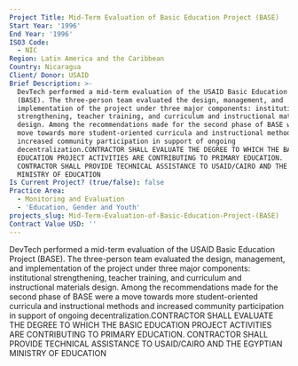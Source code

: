 ```yaml
---
Project Title: Mid-Term Evaluation of Basic Education Project (BASE)
Start Year: '1996'
End Year: '1996'
ISO3 Code:
  - NIC
Region: Latin America and the Caribbean
Country: Nicaragua
Client/ Donor: USAID
Brief Description: >-
  DevTech performed a mid-term evaluation of the USAID Basic Education Project
  (BASE). The three-person team evaluated the design, management, and
  implementation of the project under three major components: institutional
  strengthening, teacher training, and curriculum and instructional materials
  design. Among the recommendations made for the second phase of BASE were a
  move towards more student-oriented curricula and instructional methods and
  increased community participation in support of ongoing
  decentralization.CONTRACTOR SHALL EVALUATE THE DEGREE TO WHICH THE BASIC
  EDUCATION PROJECT ACTIVITIES ARE CONTRIBUTING TO PRIMARY EDUCATION. 
  CONTRACTOR SHALL PROVIDE TECHNICAL ASSISTANCE TO USAID/CAIRO AND THE EGYPTIAN
  MINISTRY OF EDUCATION
Is Current Project? (true/false): false
Practice Area:
  - Monitoring and Evaluation
  - 'Education, Gender and Youth'
projects_slug: Mid-Term-Evaluation-of-Basic-Education-Project-(BASE)
Contract Value USD: ''
---
```

DevTech performed a mid-term evaluation of the USAID Basic Education Project (BASE). The three-person team evaluated the design, management, and implementation of the project under three major components: institutional strengthening, teacher training, and curriculum and instructional materials design. Among the recommendations made for the second phase of BASE were a move towards more student-oriented curricula and instructional methods and increased community participation in support of ongoing decentralization.CONTRACTOR SHALL EVALUATE THE DEGREE TO WHICH THE BASIC EDUCATION PROJECT ACTIVITIES ARE CONTRIBUTING TO PRIMARY EDUCATION.  CONTRACTOR SHALL PROVIDE TECHNICAL ASSISTANCE TO USAID/CAIRO AND THE EGYPTIAN MINISTRY OF EDUCATION